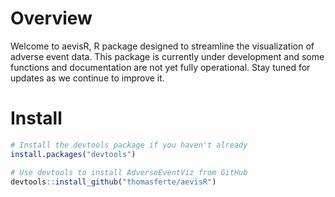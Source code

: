 # Overview

Welcome to aevisR, R package designed to streamline the visualization of adverse event data.
This package is currently under development and some functions and documentation are not yet fully operational.
Stay tuned for updates as we continue to improve it.

# Install

``` r
# Install the devtools package if you haven't already
install.packages("devtools")

# Use devtools to install AdverseEventViz from GitHub
devtools::install_github("thomasferte/aevisR")
```
